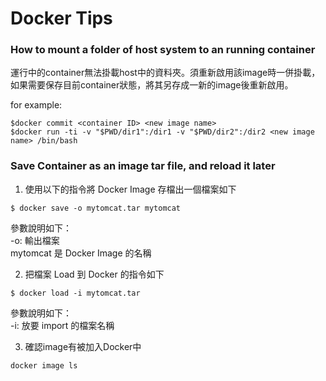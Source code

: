 Docker Tips
==========
### How to mount a folder of host system to an running container
運行中的container無法掛載host中的資料夾。須重新啟用該image時一併掛載，如果需要保存目前container狀態，將其另存成一新的image後重新啟用。

for example:
```
$docker commit <container ID> <new image name>
$docker run -ti -v "$PWD/dir1":/dir1 -v "$PWD/dir2":/dir2 <new image name> /bin/bash
```

### Save Container as an image tar file, and reload it later
1. 使用以下的指令將 Docker Image 存檔出一個檔案如下

```
$ docker save -o mytomcat.tar mytomcat
```

參數說明如下：  
-o: 輸出檔案  
mytomcat 是 Docker Image 的名稱

2. 把檔案 Load 到 Docker 的指令如下

```
$ docker load -i mytomcat.tar
```
參數說明如下：  
-i: 放要 import 的檔案名稱

3. 確認image有被加入Docker中
```
docker image ls
```